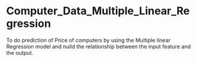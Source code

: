 # Computer_Data_Multiple_Linear_Regression
To do prediction of Price of computers by using the Multiple linear Regression model and nuild the relationship between the input feature and the output.
